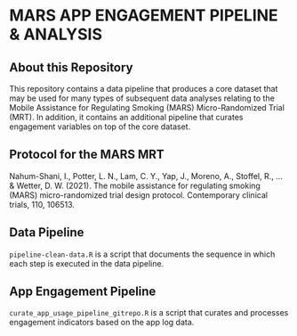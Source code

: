 <!---
---
output:
  pdf_document: default
urlcolor: magenta
---
--->

# MARS APP ENGAGEMENT PIPELINE & ANALYSIS

## About this Repository

This repository contains a data pipeline that produces a core dataset that may be used for many types of subsequent data analyses relating to the Mobile Assistance for Regulating Smoking (MARS) Micro-Randomized Trial (MRT). In addition, it contains an additional pipeline that curates engagement variables on top of the core dataset.

## Protocol for the MARS MRT

Nahum-Shani, I., Potter, L. N., Lam, C. Y., Yap, J., Moreno, A., Stoffel, R., ... & Wetter, D. W. (2021). The mobile assistance for regulating smoking (MARS) micro-randomized trial design protocol. Contemporary clinical trials, 110, 106513.

## Data Pipeline

`pipeline-clean-data.R` is a script that documents the sequence in which each step is executed in the data pipeline.

## App Engagement Pipeline

`curate_app_usage_pipeline_gitrepo.R` is a script that curates and processes engagement indicators based on the app log data.


